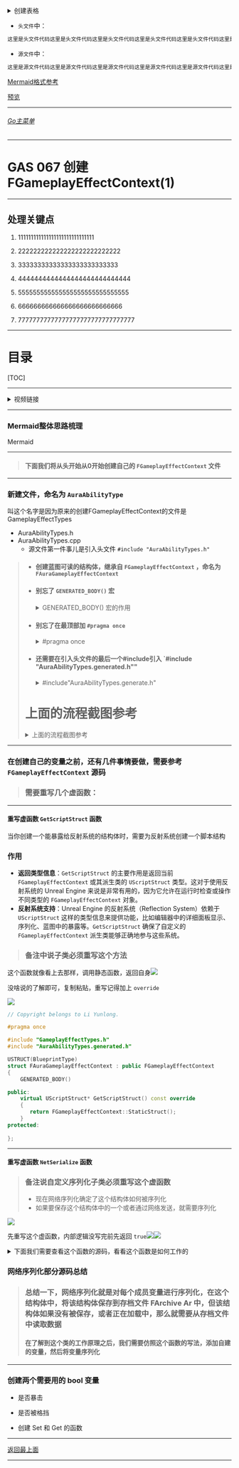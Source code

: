 <details>
<summary>创建表格</summary>

>

------

</details>




+ `头文件`中：
```cpp
这里是头文件代码这里是头文件代码这里是头文件代码这里是头文件代码这里是头文件代码这里是头文件代码
```

+ `源文件`中：
```cpp
这里是源文件代码这里是源文件代码这里是源文件代码这里是源文件代码这里是源文件代码这里是源文件代码
```

[Mermaid格式参考](https://github.com/liyunlong618/LiYunLongKnowledgeLibrary/blob/main/Mermaid%E6%A0%BC%E5%BC%8F%E5%8F%82%E8%80%83.md)

[预览](https://github.com/liyunlong618/LiYunLongKnowledgeLibrary/tree/main/UECPP/Models/GAS/GAS_2_Aura)



___________________________________________________________________________________________
###### [Go主菜单](../MainMenu.md)
___________________________________________________________________________________________

# GAS 067 创建FGameplayEffectContext(1)

___________________________________________________________________________________________

## 处理关键点

1. 111111111111111111111111111111

2. 222222222222222222222222222

3. 33333333333333333333333333

4. 4444444444444444444444444444

5. 555555555555555555555555555555

6. 666666666666666666666666666

7. 77777777777777777777777777777777

___________________________________________________________________________________________

# 目录


[TOC]


___________________________________________________________________________________________

<details>
<summary>视频链接</summary>
[2. Custom Gameplay Effect Context_哔哩哔哩_bilibili](https://www.bilibili.com/video/BV1JD421E7yC/?p=148&vd_source=9e1e64122d802b4f7ab37bd325a89e6c)
[3. NetSerialize_哔哩哔哩_bilibili](https://www.bilibili.com/video/BV1JD421E7yC/?p=149&spm_id_from=333.880.my_history.page.click&vd_source=9e1e64122d802b4f7ab37bd325a89e6c)

------

</details>

___________________________________________________________________________________________

### Mermaid整体思路梳理

Mermaid

___________________________________________________________________________________________

> #### 下面我们将从头开始从0开始创建自己的 `FGameplayEffectContext` 文件

------

### 新建文件，命名为 `AuraAbilityType`

叫这个名字是因为原来的创建FGameplayEffectContext的文件是GameplayEffectTypes 

- AuraAbilityTypes.h
- AuraAbilityTypes.cpp
  - 源文件第一件事儿是引入头文件 `#include "AuraAbilityTypes.h"`

> - #### 创建蓝图可读的结构体，继承自 `FGameplayEffectContext` ，命名为 `FAuraGameplayEffectContext`
>
> - #### 别忘了 `GENERATED_BODY()` 宏
>
>   <details>
>   <summary>GENERATED_BODY() 宏的作用</summary>
>
>   >`GENERATED_BODY()` 宏是 Unreal Engine 中用于类声明的一个非常重要的宏，它在使用 Unreal Engine 的反射系统时不可或缺。该宏的主要作用是为类生成必要的代码，使该类能够正确地与引擎的各种系统（如反射、序列化、复制、蓝图等）进行交互。
>   >
>   >### 主要功能
>   >
>   >1. **反射系统支持**：
>   >   - 该宏生成代码，使类能够被引擎的反射系统识别。这包括自动生成的静态成员函数和其他元数据，允许引擎在运行时查询类的属性、方法等信息。
>   >   - 例如，`UClass` 和 `UProperty` 的元数据会通过 `GENERATED_BODY()` 来生成，使引擎可以在运行时动态访问这些信息。
>   >2. **构造函数和虚函数表的生成**：
>   >   - 该宏会为类生成默认的构造函数（如果没有定义）以及必要的虚函数表（vtable），以确保类的虚函数可以正确调用。
>   >   - 它还会根据类的声明添加额外的初始化代码，确保类的各个部分在初始化时被正确设置。
>   >3. **序列化支持**：
>   >   - 宏会生成用于支持对象序列化的代码。这是 Unreal Engine 的对象系统中的一个关键部分，特别是在网络同步和保存/加载时需要用到。
>   >   - 通过 `GENERATED_BODY()`，Unreal Engine 可以自动生成代码来序列化类中的可复制属性（`Replicated`），以便这些属性能够在网络上传输和同步。
>   >4. **蓝图支持**：
>   >   - 如果类是 `UCLASS`、`USTRUCT` 或 `UENUM` 类型的，并且需要在蓝图中使用，`GENERATED_BODY()` 会生成相关的代码，以使该类可以在蓝图中使用或暴露给蓝图。
>   >   - 例如，它允许类中的方法和属性通过 `BlueprintCallable`、`BlueprintReadWrite` 等标签暴露给蓝图。
>   >5. **自动生成注册代码**：
>   >   - `GENERATED_BODY()` 还负责生成类的自动注册代码，使得在引擎初始化时，该类能够自动注册到引擎的对象系统中。这样，类能够参与垃圾回收、反射、对象创建等引擎功能。
>
>   ------
>
>   </details>
>
> - #### 别忘了在最顶部加 `#pragma once`
>
>   <details>
>   <summary>#pragma once</summary>
>
>   > `#pragma once` 
>   >
>   >是一种防止头文件重复包含（也称为“多重包含”）的编译器指令。它告诉编译器只编译一次该文件的内容，无论该文件在项目中被包含了多少次。这样可以避免头文件中定义的内容被重复定义，进而导致编译错误。
>
>   ------
>
>   </details>
>
> - #### 还需要在引入头文件的最后一个#include引入 `#include "AuraAbilityTypes.generated.h""
>
>   <details>
>   <summary>#include"AuraAbilityTypes.generate.h"</summary>
>
>   >在 Unreal Engine 中，`.generate.h` 文件通常与代码生成相关，特别是在使用 Unreal Engine 的反射系统时。具体来说，`.generate.h` 文件由 Unreal Header Tool (UHT) 自动生成，用于支持 UHT 的代码生成和反射功能。以下是对 `#include "AuraAbilityTypes.generate.h"` 以及 `.generate.h` 的详细解释：
>   >
>   >### 1. **Unreal Header Tool (UHT) 生成的文件**
>   >
>   >- Unreal Engine 使用 UHT 来处理带有 `UCLASS`, `USTRUCT`, `UENUM` 等宏的类、结构体和枚举。
>   >- 当 UHT 解析你的头文件时，它会自动生成一些额外的代码，这些代码存放在 `.generated.h` 文件中。这些文件包含了一些必要的宏和代码，用于支持反射、序列化和 Unreal Engine 的其他功能。
>   >
>   >### 2. **使用 `#include "YourFileName.generated.h"`**
>   >
>   >- 在 Unreal Engine 中，如果你定义了一个类、结构体或者枚举并使用了 `UCLASS`, `USTRUCT`, `UENUM` 等宏标注，就必须在你的头文件的最后 `#include "YourFileName.generated.h"`。
>   >- 这个 `.generated.h` 文件会包含 UHT 自动生成的反射相关代码。如果你不包含这个文件，编译会失败，因为 Unreal Engine 的某些功能（例如反射、属性系统等）依赖这些生成的代码。
>   >
>   >### 3. **具体到 `AuraAbilityTypes.generate.h`**
>   >
>   >- `AuraAbilityTypes.generate.h` 这个文件名表明它可能是与 `AuraAbilityTypes.h` 头文件相关的 `.generate.h` 文件，用于生成特定的反射代码。
>   >- 如果 `AuraAbilityTypes.h` 包含了带有 `USTRUCT`, `UENUM`, 或 `UCLASS` 等宏的声明，你就必须包含 `AuraAbilityTypes.generate.h` 文件来确保编译器能找到所有需要的生成代码。
>   >
>   >### 4. **`.generated.h` 文件的重要性**
>   >
>   >- 如果你在包含 `#include "YourFileName.generated.h"` 时遇到问题，可能意味着 UHT 没有成功运行，或者你的类、结构体、枚举没有正确地声明和标注。
>   >- 这个文件的生成与 Unreal Engine 的构建系统紧密相关，通常你不应该手动修改它。只需确保你的类声明符合 Unreal Engine 的规范，UHT 会为你生成所需的文件。
>   >
>   >总结来说，`.generated.h` 文件是 Unreal Engine 反射系统的关键部分，你在使用带有 `UCLASS`, `USTRUCT`, `UENUM` 等宏的类、结构体、枚举时必须包含它。`AuraAbilityTypes.generate.h` 只是这类文件的一个例子。
>
>   ------
>
>   </details>
>
> # 上面的流程截图参考
>
> <details>
> <summary>上面的流程截图参考</summary>
>
> >![](./GAS_067/1.PNG)![](./GAS_067/2.PNG)![](./GAS_067/3.PNG)![](./GAS_067/4.PNG)
>
> ------
>
> </details>

------

### 在创建自己的变量之前，还有几件事情要做，需要参考 `FGameplayEffectContext` 源码

> ### 需要重写几个虚函数：

------

#### 重写虚函数 `GetScriptStruct` 函数

当你创建一个能暴露给反射系统的结构体时，需要为反射系统创建一个脚本结构

### 作用

- **返回类型信息**：`GetScriptStruct` 的主要作用是返回当前 `FGameplayEffectContext` 或其派生类的 `UScriptStruct` 类型。这对于使用反射系统的 Unreal Engine 来说是非常有用的，因为它允许在运行时检查或操作不同类型的 `FGameplayEffectContext` 对象。
- **反射系统支持**：Unreal Engine 的反射系统（Reflection System）依赖于 `UScriptStruct` 这样的类型信息来提供功能，比如编辑器中的详细面板显示、序列化、蓝图中的暴露等。`GetScriptStruct` 确保了自定义的 `FGameplayEffectContext` 派生类能够正确地参与这些系统。

> ### 备注中说子类必须重写这个方法

这个函数就像看上去那样，调用静态函数，返回自身![](./GAS_067/5.PNG)

没啥说的了解即可，复制粘贴，重写记得加上 `override`

![](./GAS_067/6.PNG)

```CPP
// Copyright belongs to Li Yunlong.

#pragma once

#include "GameplayEffectTypes.h"
#include "AuraAbilityTypes.generated.h"

USTRUCT(BlueprintType)
struct FAuraGameplayEffectContext : public FGameplayEffectContext
{
    GENERATED_BODY()

public:
    virtual UScriptStruct* GetScriptStruct() const override
    {
       return FGameplayEffectContext::StaticStruct();
    }
protected:
    
};
```

------

#### 重写虚函数 `NetSerialize` 函数

> ### 备注说自定义序列化子类必须重写这个虚函数
>
> - 现在网络序列化确定了这个结构体如何被序列化
> - 如果要保存这个结构体中的一个或者通过网络发送，就需要序列化

![](./GAS_067/7.PNG)

先重写这个虚函数，内部逻辑没写完前先返回 `true`![](./GAS_067/8.PNG)![](./GAS_067/9.PNG)


<details>
<summary>下面我们需要查看这个函数的源码，看看这个函数是如何工作的</summary>

> ### 首先可以看到，有三个参数，分别为：
>
> 1. 一个通过引用传递的存档文件 `FArchive` `Ar` ，注意这个参数不是 const ，所以很可能是一个外部传入需要我们内部修改值供给外部使用，的参数(也许这个功能是用来填充这个参数的)
>
> <details>
> <summary>FArchive</summary>
>
> >### 备注说，,这是一个可以用于加载的存档基类，以字节顺序中立的方式进行保存和垃圾回收
> >
> ><details>
> ><summary>简单说原理，字节顺序中立，了解用就行</summary>
> >
> > #### 字节顺序中性是网络术语，指的是处理字节的方式
> >
> >- 字节序中性有时被称为大端，这只是每个字或每个基本单位中字节排序的一种方式，处理器的数据单位。
> >
> >字节顺序中性（Byte Order Neutrality）确保数据格式在不同字节顺序（大端和小端）系统中能一致地解释和使用。具体来说：
> >
> >1. **字节顺序（Endianness）**：
> >  - **大端字节序（Big-endian）**：将最重要的字节存储在最低的内存地址。
> >  - **小端字节序（Little-endian）**：将最重要的字节存储在最高的内存地址。
> >2. **问题背景**：
> >  - 不同的计算机系统可能使用不同的字节顺序，这可能导致在数据存储和传输时出现解释错误。例如，`0x12345678` 在大端系统中存储为 `12 34 56 78`，而在小端系统中存储为 `78 56 34 12`。
> >3. **字节顺序中性的目的**：
> >  - **兼容性**：数据格式设计为不依赖于特定字节顺序，确保在各种系统中都能正确解析。例如，网络协议通常使用大端字节序（网络字节序），以确保在不同平台上的一致性。
> >  - **标准化**：通过使用标准化的数据格式或协议，避免因字节顺序不同而导致的解释错误。
> >4. **实现方式**：
> >  - 在设计数据格式或协议时，定义清晰的字节顺序规则，并遵循这些规则，确保数据在不同系统中能够一致地解析。例如，许多网络协议规范会指定使用大端字节序。
> >5. **应用示例**：
> >  - **网络数据包**：网络协议通常规定了字节顺序，确保数据在发送和接收端的一致性。
> >  - **文件格式**：某些文件格式在设计时考虑字节顺序中性，以便在不同系统间共享文件。
> >
> >### 总结
> >
> >字节顺序中性意味着数据格式或协议设计得不依赖于具体的字节顺序，使得在不同字节顺序的系统间可以一致地解释和处理数据。这种设计保证了数据的兼容性和一致性。
> >
> >
> >------
> >
> ></details>
>
> 
>
> >#### 我们只需要知道 `FArchive` 能够存储序列化数据，它还具有序列化事物的能力。注意它已经为许多类型重载了左移操作符
> >
> >- 可以将一个FText使用左移操作符并将其序列化到存档中
> >- 也可以将一个空的FText，存档拿着序列化的数据，并对其进行反序列化并将其存储在那个空的FText中
> >
> >#### ![](./GAS_067/12.PNG)
> >
> >
> >
> >#### 所以这个类中的 左移运算符 ，可以从两个方面考虑，它既可以从档案中起作用，也可以向档案中起作用
> >
> ># `FArchive`包含的功能
> >
> >- 保存数据
> >- 加载数据
> >- 存储数据
> >- 序列化
> >- 重载左移运算符 `<<`
> >-  `<<` 根据上下文(保存/加载)可双向工作
> >
> >![](./GAS_067/13.PNG)![](./GAS_067/14.PNG)
>
> ------
>
> </details>
>
> 2. 一个 `UPackageMap` `Map`
>
> <details>
> <summary>UPackageMap</summary>
>
> >### `UPackageMap` 是用于网络通信的索引
> >
> >- 所以这只是一个用来帮助将对象映射到索引的工具。为什么?因为在序列化所有对象时，结构体的所有变量被转换为由0和1组成的字符串，
> >- 当你将一堆东西连续排列在一起时，知道一个对象何时开始，另一个对象何时开始的索引是有帮助的。所以 UPackageMap 用于这个。
> >
> >### ![](./GAS_067/11.PNG)
>
> ------
>
> </details>
>
> 3. 一个 **bool** `bOutSuccess`
>
> - 如果序列化成功，则返回true。
>
> ![](./GAS_067/10.PNG)
>
> 
>
> ### 函数内，先创建了一个`uint8` `RepBits` 的变量，被设置为 `0`
>
> - 这意味着在二进制中，这是8个二进制数字全为零。
>
> ![](./GAS_067/15.PNG)![](./GAS_067/16.PNG)
>
> 
>
> ### 然后是判断 if (Ar.IsSaving) 如果需要保存，正在保存
>
> ![](./GAS_067/17.PNG)
>
> #### 逻辑上都是一些 if 判断
>
> - if 内部的操作和内部变量有关，比如 `Instigator` …
>
> - 条件上是在检查是否有，有效值
>
> - 内部用的最多的就是这种语法： `RepBits |= 1 << 0;`
>
> **读作：** RepBits 按位或 等于 1 左移 0。
>
> <details>
> <summary>首先了解 1 << 0</summary>
>
> >### 先看简化的8bit
>
> >- 就是 `将1向左位移0位`
>
> >下面是图示
> >
> >![](./GAS_067/18.jpg)
> >
> >![](./GAS_067/19.jpg)
> >
> >![](./GAS_067/20.jpg)
> >
> >![](./GAS_067/21.jpg)
> >
> >![](./GAS_067/22.jpg)
> >
> >### 再来看32bit
> >
> >![](./GAS_067/23.jpg)
> >
> >![](./GAS_067/24.jpg)
>
> ------
>
> </details>
>
> <details>
> <summary>其次是 |= </summary>
> ![](./GAS_067/25.jpg)
>
> ![](./GAS_067/26.jpg)
>
> ![](./GAS_067/27.jpg)
>
>
> ------
>
> </details>
>
> #### 也就是说每个bool变量占有一位bit的值true=1 false=0
>
> #### 查看代码发现最多只用到了6也就是7个数还有1个没有使用![](./GAS_067/18.png)
>
> 
>
> ### 保存完了 或 不在保存状态
>
> ![](./GAS_067/19.png)
>
> #### 下面这里是另一系 if 判断语句
>
> - `if ( RepBits & ( 1 << 0 ))`
>
>   读作 按位且![](./GAS_067/28.jpg)
>
> - `Ar << Instigator;`
>
>   反序列化

------

</details>

### 网络序列化部分源码总结

>### 总结一下，网络序列化就是对每个成员变量进行序列化，在这个结构体中，将该结构体保存到存档文件 FArchive Ar 中，但该结构体如果没有被保存，或者正在加载中，那么就需要从存档文件中读取数据
>
>
>
>#### 在了解到这个类的工作原理之后，我们需要仿照这个函数的写法，添加自建的变量，然后将变量序列化


























------

### 创建两个需要用的 bool 变量

- 是否暴击

- 是否被格挡

- 创建 Set 和 Get 的函数






































___________________________________________________________________________________________

[返回最上面](#Go主菜单)

___________________________________________________________________________________________